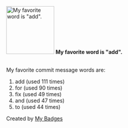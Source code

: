 <img src="https://my-badges.github.io/my-badges/favorite-word.png" alt="My favorite word is &quot;add&quot;." title="My favorite word is &quot;add&quot;." width="128">
<strong>My favorite word is &quot;add&quot;.</strong>
<br><br>

My favorite commit message words are:

1. add (used 111 times)
2. for (used 90 times)
3. fix (used 49 times)
4. and (used 47 times)
5. to (used 44 times)


Created by <a href="https://github.com/my-badges/my-badges">My Badges</a>